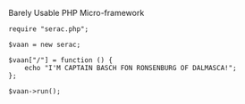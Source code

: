 Barely Usable PHP Micro-framework

    require "serac.php";

    $vaan = new serac;

    $vaan["/"] = function () {
        echo "I'M CAPTAIN BASCH FON RONSENBURG OF DALMASCA!";
    };

    $vaan->run();
